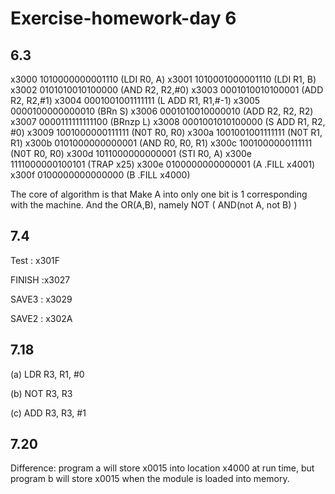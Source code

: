 # Exercise-homework-day 6

## 6.3

x3000	1010000000001110	(LDI R0, A)
x3001	1010001000001110	(LDI R1, B)
x3002	0101010010100000	(AND R2, R2,#0)
x3003	0001010010100001	(ADD R2, R2,#1)
x3004	0001001001111111	(L	ADD R1, R1,#-1)
x3005	0000100000000010	(BRn S)
x3006	0001010010000010	(ADD R2, R2, R2)
x3007	0000111111111100	(BRnzp L)
x3008	0001001010100000	(S ADD R1, R2, #0)
x3009	1001000000111111	(N0T R0, R0)
x300a	1001001001111111	(N0T R1, R1)
x300b	0101000000000001	(AND R0, R0, R1)
x300c	1001000000111111	(N0T R0, R0)
x300d	1011000000000001	(STI R0, A)
x300e	1111000000100101	(TRAP x25)
x300e	0100000000000001	(A .FILL x4001)
x300f	0100000000000000	(B .FILL x4000)

The core of algorithm is that Make A into only one bit is 1 corresponding with the machine. And the OR(A,B), namely  NOT ( AND(not A, not B) ) 

## 7.4

Test : x301F

FINISH :x3027

SAVE3 : x3029

SAVE2 : x302A

## 7.18

(a) LDR R3, R1, #0

(b) NOT R3, R3

(c) ADD R3, R3, #1

## 7.20

Difference: program a will store x0015 into location x4000 at run time, but program b will store x0015 when the module is loaded into memory.
